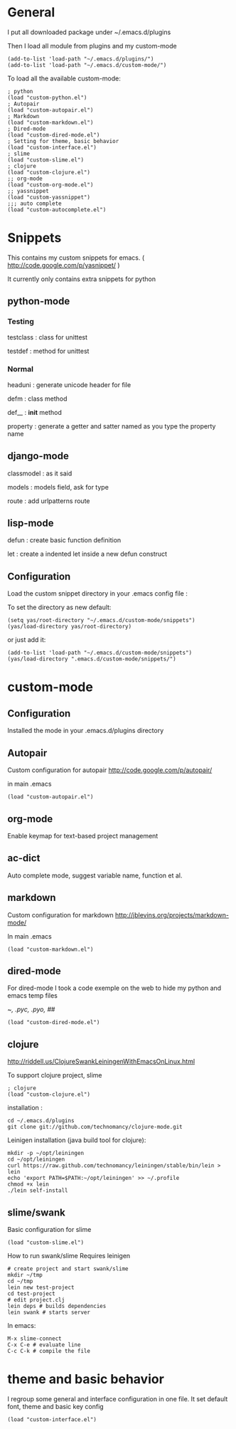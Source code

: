 # General
I put all downloaded package under ~/.emacs.d/plugins

Then I load all module from plugins and my custom-mode

    (add-to-list 'load-path "~/.emacs.d/plugins/")
    (add-to-list 'load-path "~/.emacs.d/custom-mode/")
    
    
To load all the available custom-mode:

    ; python
    (load "custom-python.el")
    ; Autopair
    (load "custom-autopair.el")
    ; Markdown 
    (load "custom-markdown.el")
    ; Dired-mode
    (load "custom-dired-mode.el")
    ; Setting for theme, basic behavior
    (load "custom-interface.el")
    ; slime
    (load "custom-slime.el")
    ; clojure
    (load "custom-clojure.el")
    ;; org-mode 
    (load "custom-org-mode.el")
    ;; yassnippet
    (load "custom-yassnippet")
    ;;; auto complete
    (load "custom-autocomplete.el")

# Snippets

This contains my custom snippets for emacs. ( http://code.google.com/p/yasnippet/ )

It currently only contains extra snippets for python

## python-mode

### Testing
testclass : class for unittest

testdef : method for unittest

### Normal
headuni : generate unicode header for file

defm : class method

def__ : __init__ method

property : generate a getter and satter named as you type the property name

## django-mode
classmodel : as it said

models : models field, ask for type

route  : add urlpatterns route

## lisp-mode

defun : create basic function definition

let   : create a indented let inside a new defun construct

## Configuration

Load the custom snippet directory in your .emacs config file :

To set the directory as new default:

    (setq yas/root-directory "~/.emacs.d/custom-mode/snippets")
    (yas/load-directory yas/root-directory)

or just add it:

    (add-to-list 'load-path "~/.emacs.d/custom-mode/snippets")
    (yas/load-directory ".emacs.d/custom-mode/snippets/")


# custom-mode

## Configuration
Installed the mode in your .emacs.d/plugins directory


## Autopair
Custom configuration for autopair
http://code.google.com/p/autopair/

in main .emacs

    (load "custom-autopair.el")


## org-mode
Enable keymap for text-based project management

## ac-dict
Auto complete mode, suggest variable name, function et al.

## markdown
Custom configuration for markdown
http://jblevins.org/projects/markdown-mode/

In main .emacs

    (load "custom-markdown.el")

## dired-mode
For dired-mode I took a code exemple on the web to hide my python and emacs temp files

~*, .pyc, .pyo, #*#

    (load "custom-dired-mode.el")


## clojure
http://riddell.us/ClojureSwankLeiningenWithEmacsOnLinux.html

To support clojure project, slime

    ; clojure
    (load "custom-clojure.el")
    
installation :

    cd ~/.emacs.d/plugins
    git clone git://github.com/technomancy/clojure-mode.git 
   
Leinigen installation (java build tool for clojure):

    mkdir -p ~/opt/leiningen
    cd ~/opt/leiningen
    curl https://raw.github.com/technomancy/leiningen/stable/bin/lein > lein
    echo 'export PATH=$PATH:~/opt/leiningen' >> ~/.profile
    chmod +x lein
    ./lein self-install
    
    
## slime/swank
Basic configuration for slime

    (load "custom-slime.el") 
    
How to run swank/slime
Requires leinigen

    # create project and start swank/slime
    mkdir ~/tmp
    cd ~/tmp
    lein new test-project
    cd test-project
    # edit project.clj
    lein deps # builds dependencies
    lein swank # starts server
    
In emacs:

    M-x slime-connect
    C-x C-e # evaluate line
    C-c C-k # compile the file
    
    

# theme and basic behavior
I regroup some general and interface configuration in one file. It set default font, theme and basic key config

    (load "custom-interface.el")
    
